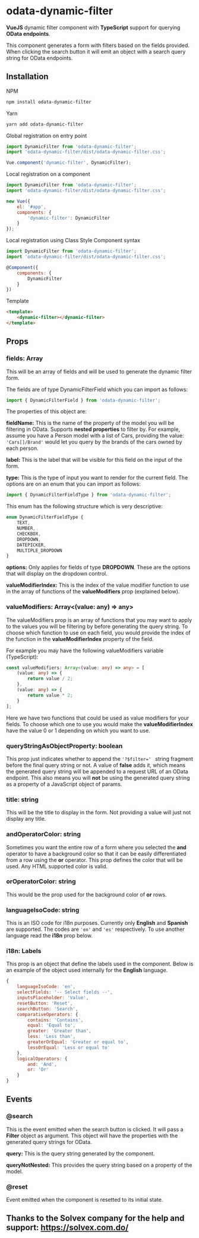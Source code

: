 # odata-dynamic-filter

**VueJS** dynamic filter component with **TypeScript** support for querying **OData endpoints**. 

This component generates a form with filters based on the fields provided. When clicking the search button it will emit an object with a search query string for OData endpoints.

## Installation

NPM

```bash
npm install odata-dynamic-filter
```

Yarn

```bash
yarn add odata-dynamic-filter
```

Global registration on entry point

```javascript
import DynamicFilter from 'odata-dynamic-filter';
import 'odata-dynamic-filter/dist/odata-dynamic-filter.css';

Vue.component('dynamic-filter', DynamicFilter);
```

Local registration on a component

```javascript
import DynamicFilter from 'odata-dynamic-filter';
import 'odata-dynamic-filter/dist/odata-dynamic-filter.css';

new Vue({
    el: '#app',
    components: {
        'dynamic-filter': DynamicFilter
    }
});
```

Local registration using Class Style Component syntax

```javascript
import DynamicFilter from 'odata-dynamic-filter';
import 'odata-dynamic-filter/dist/odata-dynamic-filter.css';

@Component({
    components: {
        DynamicFilter
    }
})
```

Template

```html
<template>
    <dynamic-filter></dynamic-filter>
</template>
```

## Props

### fields: Array<DynamicFilterField>

This will be an array of fields and will be used to generate the dynamic filter form.

The fields are of type DynamicFilterField which you can import as follows:

```javascript
import { DynamicFilterField } from 'odata-dynamic-filter';
```

The properties of this object are:

**fieldName:** This is the name of the property of the model you will be filtering in OData. Supports **nested properties** to filter by.
For example, assume you have a Person model with a list of Cars, providing the value: ```'Cars[]/Brand'``` would let you query by the brands of the cars owned by each person.

**label:** This is the label that will be visible for this field on the input of the form.

**type:** This is the type of input you want to render for the current field. The options are on an enum that you can import as follows:
```javascript
import { DynamicFilterFieldType } from 'odata-dynamic-filter';
```
This enum has the following structure which is very descriptive:
```typescript
enum DynamicFilterFieldType {
    TEXT,
    NUMBER,
    CHECKBOX,
    DROPDOWN,
    DATEPICKER,
    MULTIPLE_DROPDOWN
}
```

**options:** Only applies for fields of type **DROPDOWN**. These are the options that will display on the dropdown control.

**valueModifierIndex:** This is the index of the value modifier function to use in the array of functions of the **valueModifiers** prop (explained below).

### valueModifiers: Array<(value: any) => any>

The valueModifiers prop is an array of functions that you may want to apply to the values you will be filtering by before generating the query string. To choose which function to use on each field, you would provide the index of the function in the **valueModifierIndex** property of the field.

For example you may have the following valueModifiers variable (TypeScript):
```typescript
const valueModifiers: Array<(value: any) => any> = [
    (value: any) => {
        return value / 2;
    },
    (value: any) => { 
        return value * 2;
    }
];
```
Here we have two functions that could be used as value modifiers for your fields. To choose which one to use you would make the **valueModifierIndex** have the value 0 or 1 depending on which you want to use.

### queryStringAsObjectProperty: boolean

This prop just indicates whether to append the ```'?$filter=' ``` string fragment before the final query string or not. A value of **false** adds it, which means the generated query string will be appended to a request URL of an OData endpoint. This also means you will **not** be using the generated query string as a property of a JavaScript object of params.

### title: string

This will be the title to display in the form. Not providing a value will just not display any title.

### andOperatorColor: string

Sometimes you want the entire row of a form where you selected the **and** operator to have a background color so that it can be easily differentiated from a row using the **or** operator. This prop defines the color that will be used. Any HTML supported color is valid.

### orOperatorColor: string

This would be the prop used for the background color of **or** rows.

### languageIsoCode: string

This is an ISO code for i18n purposes. Currently only **English** and **Spanish** are supported. The codes are ```'en'``` and ```'es'``` respectively. To use another language read the **i18n** prop below.

### i18n: Labels

This prop is an object that define the labels used in the component. Below is an example of the object used internally for the **English** language.

```javascript
{
    languageIsoCode: 'en',
    selectFields: '-- Select fields --',
    inputsPlaceholder: 'Value',
    resetButton: 'Reset',
    searchButton: 'Search',
    comparativeOperators: {
        contains: 'Contains',
        equal: 'Equal to',
        greater: 'Greater than',
        less: 'Less than',
        greaterOrEqual: 'Greater or equal to',
        lessOrEqual: 'Less or equal to'
    },
    logicalOperators: {
        and: 'And',
        or: 'Or'
    }
}
```

## Events

### @search

This is the event emitted when the search button is clicked. It will pass a **Filter** object as argument. This object will have the properties with the generated query strings for OData.

**query:** This is the query string generated by the component.

**queryNotNested:** This provides the query string based on a property of the model.

### @reset

Event emitted when the component is resetted to its initial state.

## Thanks to the Solvex company for the help and support: https://solvex.com.do/
